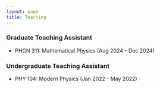 ```yaml
---
layout: page
title: Teaching
---
```


### Graduate Teaching Assistant
- PHGN 311: Mathematical Physics (Aug 2024 - Dec 2024)

### Undergraduate Teaching Assistant
- PHY 104: Modern Physics (Jan 2022 - May 2022)
